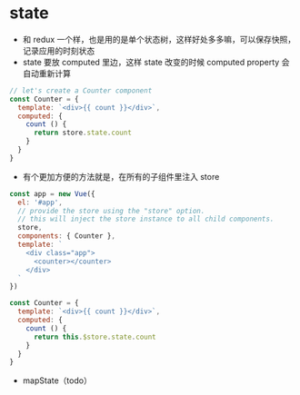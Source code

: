 # state
* 和 redux 一个样，也是用的是单个状态树，这样好处多多嘛，可以保存快照，记录应用的时刻状态
* state 要放 computed 里边，这样 state 改变的时候 computed property 会自动重新计算

```js
// let's create a Counter component
const Counter = {
  template: `<div>{{ count }}</div>`,
  computed: {
    count () {
      return store.state.count
    }
  }
}
```

* 有个更加方便的方法就是，在所有的子组件里注入 store

```js
const app = new Vue({
  el: '#app',
  // provide the store using the "store" option.
  // this will inject the store instance to all child components.
  store,
  components: { Counter },
  template: `
    <div class="app">
      <counter></counter>
    </div>
  `
})

const Counter = {
  template: `<div>{{ count }}</div>`,
  computed: {
    count () {
      return this.$store.state.count
    }
  }
}
```

* mapState（todo）
